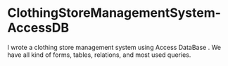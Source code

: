 # ClothingStoreManagementSystem-AccessDB
I wrote a clothing store management system using Access DataBase . We have all kind of forms, tables, relations, and most used queries. 
